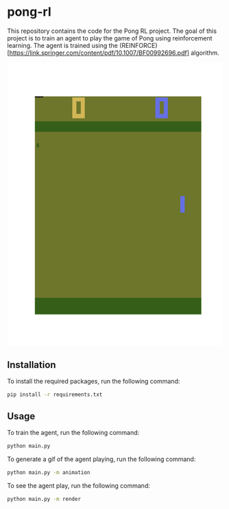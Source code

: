 # pong-rl

This repository contains the code for the Pong RL project.
The goal of this project is to train an agent to play the game of Pong using reinforcement learning.
The agent is trained using the (REINFORCE)[https://link.springer.com/content/pdf/10.1007/BF00992696.pdf] algorithm.

![Agent playing Pong](./animation.gif)

## Installation

To install the required packages, run the following command:

```bash
pip install -r requirements.txt
```

## Usage

To train the agent, run the following command:

```bash
python main.py
```

To generate a gif of the agent playing, run the following command:

```bash
python main.py -m animation
```

To see the agent play, run the following command:

```bash
python main.py -m render
```
